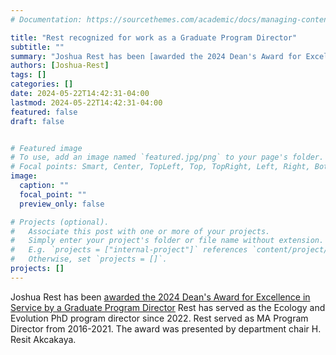 ```yaml
---
# Documentation: https://sourcethemes.com/academic/docs/managing-content/

title: "Rest recognized for work as a Graduate Program Director"
subtitle: ""
summary: "Joshua Rest has been [awarded the 2024 Dean's Award for Excellence in Service by a Graduate Program Director](https://www.stonybrook.edu/grad/tuition_funding/graduate-school-programs/graduate-awards/#/awardees%202024:~:text=a%20Faculty%20Member-,Joshua,-Rest)"
authors: [Joshua-Rest]
tags: []
categories: []
date: 2024-05-22T14:42:31-04:00
lastmod: 2024-05-22T14:42:31-04:00
featured: false
draft: false


# Featured image
# To use, add an image named `featured.jpg/png` to your page's folder.
# Focal points: Smart, Center, TopLeft, Top, TopRight, Left, Right, BottomLeft, Bottom, BottomRight.
image:
  caption: ""
  focal_point: ""
  preview_only: false

# Projects (optional).
#   Associate this post with one or more of your projects.
#   Simply enter your project's folder or file name without extension.
#   E.g. `projects = ["internal-project"]` references `content/project/deep-learning/index.md`.
#   Otherwise, set `projects = []`.
projects: []
---
```

Joshua Rest has been [awarded the 2024 Dean's Award for Excellence in Service by a Graduate Program Director](https://www.stonybrook.edu/grad/tuition_funding/graduate-school-programs/graduate-awards/#/awardees%202024:~:text=a%20Faculty%20Member-,Joshua,-Rest)
Rest has served as the Ecology and Evolution PhD program director since 2022. Rest served as MA Program Director from 2016-2021. The award was presented by department chair H. Resit Akcakaya.
